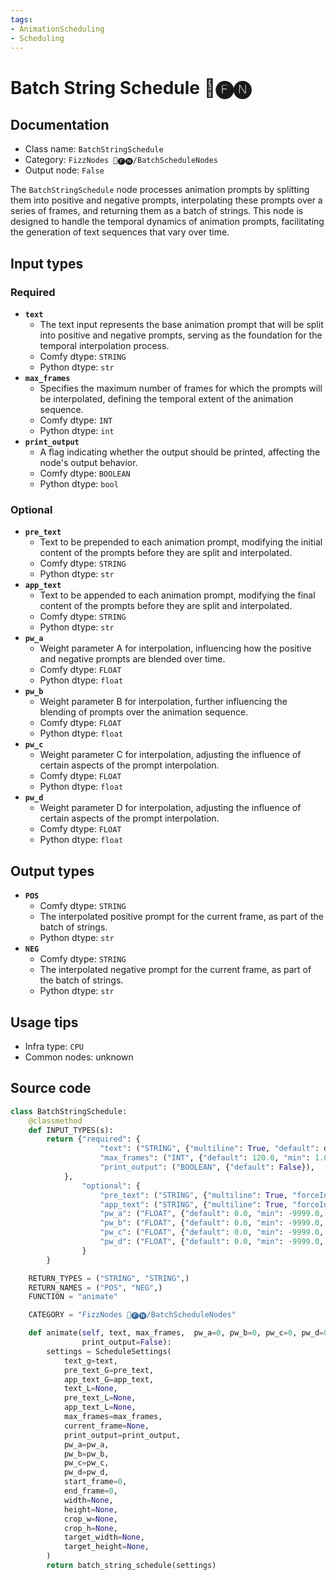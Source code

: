 ```yaml
---
tags:
- AnimationScheduling
- Scheduling
---
```


# Batch String Schedule 📅🅕🅝
## Documentation
- Class name: `BatchStringSchedule`
- Category: `FizzNodes 📅🅕🅝/BatchScheduleNodes`
- Output node: `False`

The `BatchStringSchedule` node processes animation prompts by splitting them into positive and negative prompts, interpolating these prompts over a series of frames, and returning them as a batch of strings. This node is designed to handle the temporal dynamics of animation prompts, facilitating the generation of text sequences that vary over time.
## Input types
### Required
- **`text`**
    - The text input represents the base animation prompt that will be split into positive and negative prompts, serving as the foundation for the temporal interpolation process.
    - Comfy dtype: `STRING`
    - Python dtype: `str`
- **`max_frames`**
    - Specifies the maximum number of frames for which the prompts will be interpolated, defining the temporal extent of the animation sequence.
    - Comfy dtype: `INT`
    - Python dtype: `int`
- **`print_output`**
    - A flag indicating whether the output should be printed, affecting the node's output behavior.
    - Comfy dtype: `BOOLEAN`
    - Python dtype: `bool`
### Optional
- **`pre_text`**
    - Text to be prepended to each animation prompt, modifying the initial content of the prompts before they are split and interpolated.
    - Comfy dtype: `STRING`
    - Python dtype: `str`
- **`app_text`**
    - Text to be appended to each animation prompt, modifying the final content of the prompts before they are split and interpolated.
    - Comfy dtype: `STRING`
    - Python dtype: `str`
- **`pw_a`**
    - Weight parameter A for interpolation, influencing how the positive and negative prompts are blended over time.
    - Comfy dtype: `FLOAT`
    - Python dtype: `float`
- **`pw_b`**
    - Weight parameter B for interpolation, further influencing the blending of prompts over the animation sequence.
    - Comfy dtype: `FLOAT`
    - Python dtype: `float`
- **`pw_c`**
    - Weight parameter C for interpolation, adjusting the influence of certain aspects of the prompt interpolation.
    - Comfy dtype: `FLOAT`
    - Python dtype: `float`
- **`pw_d`**
    - Weight parameter D for interpolation, adjusting the influence of certain aspects of the prompt interpolation.
    - Comfy dtype: `FLOAT`
    - Python dtype: `float`
## Output types
- **`POS`**
    - Comfy dtype: `STRING`
    - The interpolated positive prompt for the current frame, as part of the batch of strings.
    - Python dtype: `str`
- **`NEG`**
    - Comfy dtype: `STRING`
    - The interpolated negative prompt for the current frame, as part of the batch of strings.
    - Python dtype: `str`
## Usage tips
- Infra type: `CPU`
- Common nodes: unknown


## Source code
```python
class BatchStringSchedule:
    @classmethod
    def INPUT_TYPES(s):
        return {"required": {
                    "text": ("STRING", {"multiline": True, "default": defaultPrompt}),
                    "max_frames": ("INT", {"default": 120.0, "min": 1.0, "max": 999999.0, "step": 1.0}),
                    "print_output": ("BOOLEAN", {"default": False}),
            },
                "optional": {
                    "pre_text": ("STRING", {"multiline": True, "forceInput": True}),
                    "app_text": ("STRING", {"multiline": True, "forceInput": True}),
                    "pw_a": ("FLOAT", {"default": 0.0, "min": -9999.0, "max": 9999.0, "step": 0.1, "forceInput": True }),
                    "pw_b": ("FLOAT", {"default": 0.0, "min": -9999.0, "max": 9999.0, "step": 0.1, "forceInput": True }),
                    "pw_c": ("FLOAT", {"default": 0.0, "min": -9999.0, "max": 9999.0, "step": 0.1, "forceInput": True }),
                    "pw_d": ("FLOAT", {"default": 0.0, "min": -9999.0, "max": 9999.0, "step": 0.1, "forceInput": True }),
                }
        }

    RETURN_TYPES = ("STRING", "STRING",)
    RETURN_NAMES = ("POS", "NEG",)
    FUNCTION = "animate"

    CATEGORY = "FizzNodes 📅🅕🅝/BatchScheduleNodes"

    def animate(self, text, max_frames,  pw_a=0, pw_b=0, pw_c=0, pw_d=0, pre_text='', app_text='',
                print_output=False):
        settings = ScheduleSettings(
            text_g=text,
            pre_text_G=pre_text,
            app_text_G=app_text,
            text_L=None,
            pre_text_L=None,
            app_text_L=None,
            max_frames=max_frames,
            current_frame=None,
            print_output=print_output,
            pw_a=pw_a,
            pw_b=pw_b,
            pw_c=pw_c,
            pw_d=pw_d,
            start_frame=0,
            end_frame=0,
            width=None,
            height=None,
            crop_w=None,
            crop_h=None,
            target_width=None,
            target_height=None,
        )
        return batch_string_schedule(settings)

```
